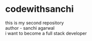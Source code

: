 # codewithsanchi
this is my second repository
<br>
author - sanchi agarwal 
<br>
i want to become a full stack developer
